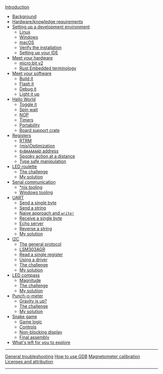 [Introduction](README.md)
- [Background](01-background/README.md)
- [Hardware/knowledge requirements](02-requirements/README.md)
- [Setting up a development environment](03-setup/README.md)
    - [Linux](03-setup/linux.md)
    - [Windows](03-setup/windows.md)
    - [macOS](03-setup/macos.md)
    - [Verify the installation](03-setup/verify.md)
    - [Setting up your IDE](03-setup/IDE.md)
- [Meet your hardware](04-meet-your-hardware/README.md)
    - [micro:bit v2](04-meet-your-hardware/microbit-v2.md)
    - [Rust Embedded terminology](04-meet-your-hardware/terminology.md)
- [Meet your software](05-meet-your-software/README.md)
    - [Build it](05-meet-your-software/build-it.md)
    - [Flash it](05-meet-your-software/flash-it.md)
    - [Debug it](05-meet-your-software/debug-it.md)
    - [Light it up](05-meet-your-software/light-it-up.md)
- [Hello World](06-hello-world/README.md)
    - [Toggle it](06-hello-world/toggle-it.md)
    - [Spin wait](06-hello-world/spin-wait.md)
    - [NOP](06-hello-world/nop.md)
    - [Timers](06-hello-world/timers.md)
    - [Portability](06-hello-world/portability.md)
    - [Board support crate](06-hello-world/board-support-crate.md)
- [Registers](07-registers/README.md)
    - [RTRM](07-registers/rtrm.md)
    - [(mis)Optimization](07-registers/misoptimization.md)
    - [`0xBAAAAAAD` address](07-registers/bad-address.md)
    - [Spooky action at a distance](07-registers/spooky-action-at-a-distance.md)
    - [Type safe manipulation](07-registers/type-safe-manipulation.md)
- [LED roulette](08-led-roulette/README.md)
    - [The challenge](08-led-roulette/the-challenge.md)
    - [My solution](08-led-roulette/my-solution.md)
- [Serial communication](09-serial-communication/README.md)
    - [\*nix tooling](09-serial-communication/nix-tooling.md)
    - [Windows tooling](09-serial-communication/windows-tooling.md)
- [UART](10-uart/README.md)
    - [Send a single byte](10-uart/send-a-single-byte.md)
    - [Send a string](10-uart/send-a-string.md)
    - [Naive approach and `write!`](10-uart/naive-approach-write.md)
    - [Receive a single byte](10-uart/receive-a-single-byte.md)
    - [Echo server](10-uart/echo-server.md)
    - [Reverse a string](10-uart/reverse-a-string.md)
    - [My solution](10-uart/my-solution.md)
- [I2C](11-i2c/README.md)
    - [The general protocol](11-i2c/the-general-protocol.md)
    - [LSM303AGR](11-i2c/lsm303agr.md)
    - [Read a single register](11-i2c/read-a-single-register.md)
    - [Using a driver](11-i2c/using-a-driver.md)
    - [The challenge](11-i2c/the-challenge.md)
    - [My solution](11-i2c/my-solution.md)
- [LED compass](12-led-compass/README.md)
    - [Magnitude](12-led-compass/magnitude.md)
    - [The challenge](12-led-compass/the-challenge.md)
    - [My solution](12-led-compass/my-solution.md)
- [Punch-o-meter](13-punch-o-meter/README.md)
    - [Gravity is up?](13-punch-o-meter/gravity-is-up.md)
    - [The challenge](13-punch-o-meter/the-challenge.md)
    - [My solution](13-punch-o-meter/my-solution.md)
- [Snake game](14-snake-game/README.md)
    - [Game logic](14-snake-game/game-logic.md)
    - [Controls](14-snake-game/controls.md)
    - [Non-blocking display](14-snake-game/nonblocking-display.md)
    - [Final assembly](14-snake-game/final-assembly.md)
- [What's left for you to explore](explore.md)

---

[General troubleshooting](appendix/1-general-troubleshooting/README.md)
[How to use GDB](appendix/2-how-to-use-gdb/README.md)
[Magnetometer calibration](appendix/3-mag-calibration/README.md)
[Licenses and attribution](appendix/4-licenses-and-attribution/README.md)

<!-- - [Async IO: The future](17-async-io-the-future/README.md) -->
<!--     - [Timer](17-async-io-the-future/timer.md) -->
<!--     - [Serial](17-async-io-the-future/serial.md) -->
<!--     - [The challenge](17-async-io-the-future/the-challenge.md) -->
<!--     - [My solution](17-async-io-the-future/my-solution.md) -->
<!--     - [Another challenge](17-async-io-the-future/another-challenge.md) -->
<!--     - [My other solution](17-async-io-the-future/my-other-solution.md) -->
<!--     - [More challenges](17-async-io-the-future/more-challenges.md) -->
---
